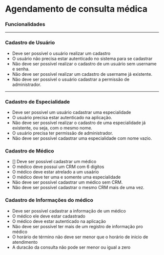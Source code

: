 # Agendamento de consulta médica

### **Funcionalidades**

---

### **Cadastro de Usuário**

- Deve ser possível o usuário realizar um cadastro
- O usuário não precisa estar autenticado no sistema para se cadastrar
- Não deve ser possível realizar o cadastro de um usuário sem username e senha.
- Não deve ser possível realizar um cadastro de username já existente.
- Não deve ser possível o usuário cadastrar a permissão de administrador.

---

### **Cadastro de Especialidade**

- Deve ser possivel um usuário cadastrar uma especialidade
- O usuário precisa estar autenticado na aplicação.
- Não deve ser possível realizar o cadastro de uma especialidade já existente, ou seja, com o mesmo nome.
- O usuário precisa ter permissão de administrador.
- Não deve ser possível cadastrar uma especialidade com nome vazio.

### **Cadastro de Médico**

- [] Deve ser possível cadastrar um médico
- O médico deve possuí um CRM com 6 dígitos
- O médico deve estar atrelado a um usaário
- O médico deve ter uma e somente uma especialidade
- Não deve ser possível cadastrar um médico sem CRM.
- Não deve ser possível cadastrar o mesmo CRM mais de uma vez.

### **Cadastro de Informações do médico**

- Deve ser possível cadastrar a informação de um médico
- O médico ele deve estar cadastrado
- O médico deve estar autenticado na aplicação
- Não deve ser possível ter mais de um registro de informação pro médico
- O horário de término não deve ser menor que o horário de inicio de atendimento
- A duracão da consulta não pode ser menor ou igual a zero
